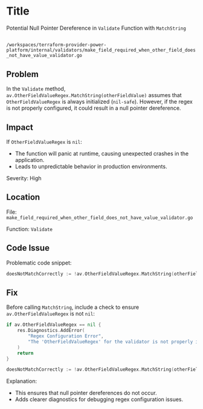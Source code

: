 # Title

Potential Null Pointer Dereference in `Validate` Function with `MatchString`

##

`/workspaces/terraform-provider-power-platform/internal/validators/make_field_required_when_other_field_does_not_have_value_validator.go`

## Problem

In the `Validate` method, `av.OtherFieldValueRegex.MatchString(otherFieldValue)` assumes that `OtherFieldValueRegex` is always initialized (`nil-safe`). However, if the regex is not properly configured, it could result in a null pointer dereference.

## Impact

If `OtherFieldValueRegex` is `nil`:
- The function will panic at runtime, causing unexpected crashes in the application.
- Leads to unpredictable behavior in production environments.

Severity: High

## Location

File: `make_field_required_when_other_field_does_not_have_value_validator.go`

Function: `Validate`

## Code Issue

Problematic code snippet:

```go
doesNotMatchCorrectly := !av.OtherFieldValueRegex.MatchString(otherFieldValue)
```

## Fix

Before calling `MatchString`, include a check to ensure `av.OtherFieldValueRegex` is not `nil`:

```go
if av.OtherFieldValueRegex == nil {
	res.Diagnostics.AddError(
		"Regex Configuration Error",
		"The 'OtherFieldValueRegex' for the validator is not properly initialized. Ensure that the regular expression is defined before calling Validate.",
	)
	return
}

doesNotMatchCorrectly := !av.OtherFieldValueRegex.MatchString(otherFieldValue)
```

Explanation:
- This ensures that null pointer dereferences do not occur.
- Adds clearer diagnostics for debugging regex configuration issues.
